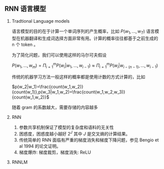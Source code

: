 ## RNN 语言模型

1. Tradtional Language models

   语言模型的目的在于计算一个单词序列的产生概率，比如 $P(w_1,...,w_T)$ 语言模型在机器翻译和生成词选择方面非常有用。计算的概率往往都基于之前生成的 n 个 token 。

   为了简化问题，我们可以使用这样的马尔可夫假设

   $P(w_1,...,w_m)=\Pi_{i=1}^m P(w_i|w_1,...,w_{i-1})\approx \Pi_{i=1}^m P(w_i|w_{i-(n-1)},...,w_{i-1})$

   传统的机器学习方法一般这样的概率都是使用计数的方式计算的，比如

   $p(w_2|w_1)=\frac{count(w_1,w_2)}{count(w_1)},p(w_3|w_1,w_2)=\frac{count(w_1,w_2,w_3)}{count(w_1,w_2)}$

   随着 gram 的系数越大，需要存储的内容越多 

2. RNN

   1. 参数共享机制保证了模型的复杂度和语料的无关性
   2. 困惑度，困惑度越小越好 $2^{J}$ 其中 $J$ 是交叉熵的计算结果。
   3. 传统简单的 RNN 面临有严重的梯度消失和梯度下降问题，参见 Bengio et al 1994 的论文证明。
   4. 梯度爆炸: 梯度裁剪，梯度消失: ReLU  

3. RNNLM